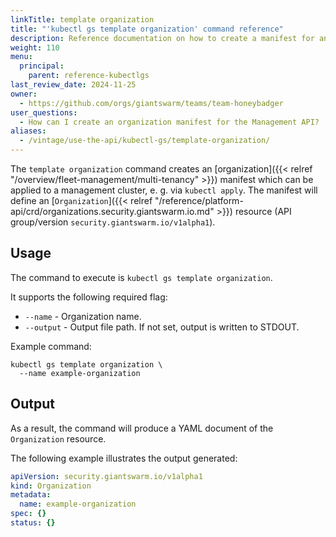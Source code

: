 ```yaml
---
linkTitle: template organization
title: "'kubectl gs template organization' command reference"
description: Reference documentation on how to create a manifest for an organization using 'kubectl gs'.
weight: 110
menu:
  principal:
    parent: reference-kubectlgs
last_review_date: 2024-11-25
owner:
  - https://github.com/orgs/giantswarm/teams/team-honeybadger
user_questions:
  - How can I create an organization manifest for the Management API?
aliases:
  - /vintage/use-the-api/kubectl-gs/template-organization/
---
```

The `template organization` command creates an [organization]({{< relref "/overview/fleet-management/multi-tenancy" >}})
manifest which can be applied to a management cluster, e. g. via `kubectl apply`.
The manifest will define an [`Organization`]({{< relref "/reference/platform-api/crd/organizations.security.giantswarm.io.md" >}})
resource (API group/version `security.giantswarm.io/v1alpha1`).

## Usage

The command to execute is `kubectl gs template organization`.

It supports the following required flag:

- `--name` - Organization name.
- `--output` - Output file path. If not set, output is written to STDOUT.

Example command:

```nohighlight
kubectl gs template organization \
  --name example-organization
```

## Output

As a result, the command will produce a YAML document of the `Organization` resource.

The following example illustrates the output generated:

```yaml
apiVersion: security.giantswarm.io/v1alpha1
kind: Organization
metadata:
  name: example-organization
spec: {}
status: {}
```
